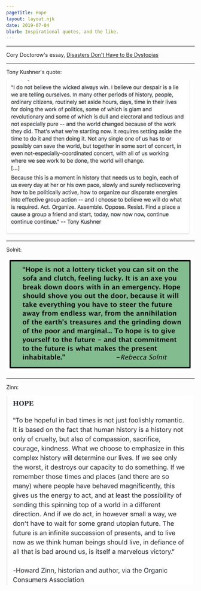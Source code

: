 ```yaml
---
pageTitle: Hope
layout: layout.njk
date: 2019-07-04
blurb: Inspirational quotes, and the like.
---
```


---

Cory Doctorow's essay, <a href="https://www.wired.com/2017/04/cory-doctorow-walkaway/">Disasters Don't Have to Be Dystopias</a>

---

Tony Kushner's quote: 

<img src="/img/kushner.jpg" width=500>

---

Solnit:

<img src="/img/solnit.jpg" width=500>

---

Zinn:

<img src="/img/zinn.jpg" width=500>

